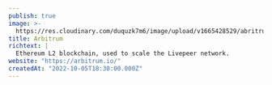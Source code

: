 ```yaml
---
publish: true
image: >-
  https://res.cloudinary.com/duquzk7m6/image/upload/v1665428529/abritrum_vjviho.png
title: Arbitrum
richtext: |
  Ethereum L2 blockchain, used to scale the Livepeer network.
website: "https://arbitrum.io/"
createdAt: "2022-10-05T18:30:00.000Z"
---
```

